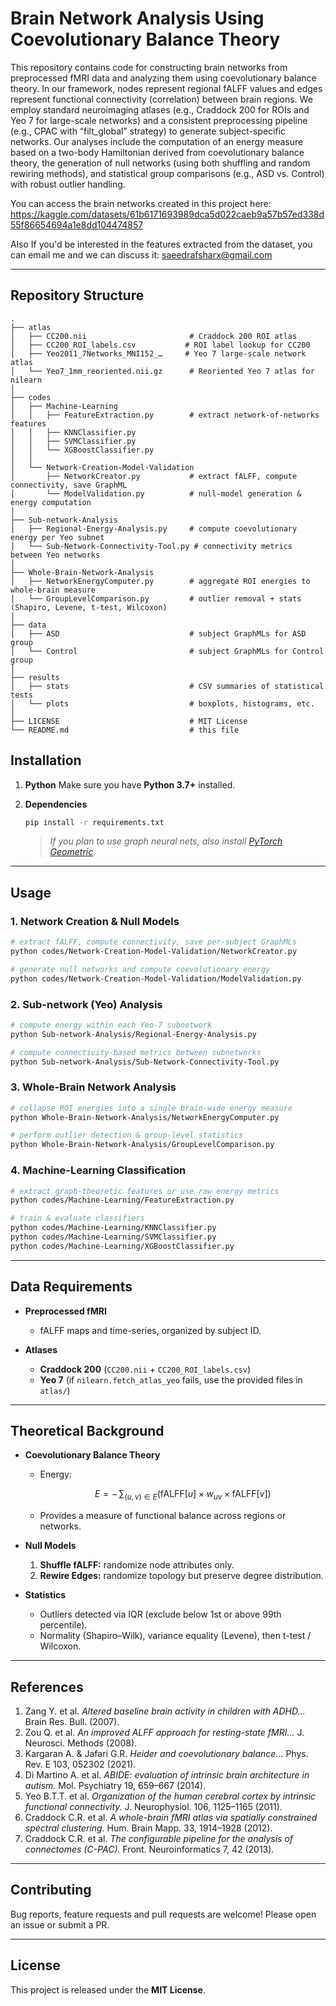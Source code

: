 # Brain Network Analysis Using Coevolutionary Balance Theory

This repository contains code for constructing brain networks from preprocessed fMRI data and analyzing them using coevolutionary balance theory. In our framework, nodes represent regional fALFF values and edges represent functional connectivity (correlation) between brain regions. We employ standard neuroimaging atlases (e.g., Craddock 200 for ROIs and Yeo 7 for large-scale networks) and a consistent preprocessing pipeline (e.g., CPAC with “filt\_global” strategy) to generate subject-specific networks. Our analyses include the computation of an energy measure based on a two-body Hamiltonian derived from coevolutionary balance theory, the generation of null networks (using both shuffling and random rewiring methods), and statistical group comparisons (e.g., ASD vs. Control) with robust outlier handling.

You can access the brain networks created in this project here: https://kaggle.com/datasets/61b6171693989dca5d022caeb9a57b57ed338d55f86654694a1e8dd104474857

Also If you'd be interested in the features extracted from the dataset, you can email me and we can discuss it: saeedrafsharx@gmail.com

---

## Repository Structure

```text
.
├── atlas
│   ├── CC200.nii                       # Craddock 200 ROI atlas
│   ├── CC200_ROI_labels.csv           # ROI label lookup for CC200
│   ├── Yeo2011_7Networks_MNI152_…     # Yeo 7 large-scale network atlas
│   └── Yeo7_1mm_reoriented.nii.gz      # Reoriented Yeo 7 atlas for nilearn
│
├── codes
│   ├── Machine-Learning
│   │   ├── FeatureExtraction.py        # extract network-of-networks features
│   │   ├── KNNClassifier.py
│   │   ├── SVMClassifier.py
│   │   └── XGBoostClassifier.py
│   │
│   └── Network-Creation-Model-Validation
│       ├── NetworkCreator.py           # extract fALFF, compute connectivity, save GraphML
│       └── ModelValidation.py          # null-model generation & energy computation
│
├── Sub-network-Analysis
│   ├── Regional-Energy-Analysis.py     # compute coevolutionary energy per Yeo subnet
│   └── Sub-Network-Connectivity-Tool.py # connectivity metrics between Yeo networks
│
├── Whole-Brain-Network-Analysis
│   ├── NetworkEnergyComputer.py        # aggregate ROI energies to whole-brain measure
│   └── GroupLevelComparison.py         # outlier removal + stats (Shapiro, Levene, t-test, Wilcoxon)
│
├── data
│   ├── ASD                             # subject GraphMLs for ASD group
│   └── Control                         # subject GraphMLs for Control group
│
├── results
│   ├── stats                           # CSV summaries of statistical tests
│   └── plots                           # boxplots, histograms, etc.
│
├── LICENSE                             # MIT License
└── README.md                           # this file
```

## Installation

1. **Python**
   Make sure you have **Python 3.7+** installed.

2. **Dependencies**

   ```bash
   pip install -r requirements.txt
   ```

   > *If you plan to use graph neural nets, also install [PyTorch Geometric](https://pytorch-geometric.readthedocs.io/).*

---

## Usage

### 1. Network Creation & Null Models

```bash
# extract fALFF, compute connectivity, save per-subject GraphMLs
python codes/Network-Creation-Model-Validation/NetworkCreator.py

# generate null networks and compute coevolutionary energy
python codes/Network-Creation-Model-Validation/ModelValidation.py
```

### 2. Sub-network (Yeo) Analysis

```bash
# compute energy within each Yeo-7 subnetwork
python Sub-network-Analysis/Regional-Energy-Analysis.py

# compute connectivity-based metrics between subnetworks
python Sub-network-Analysis/Sub-Network-Connectivity-Tool.py
```

### 3. Whole-Brain Network Analysis

```bash
# collapse ROI energies into a single brain-wide energy measure
python Whole-Brain-Network-Analysis/NetworkEnergyComputer.py

# perform outlier detection & group-level statistics
python Whole-Brain-Network-Analysis/GroupLevelComparison.py
```

### 4. Machine-Learning Classification

```bash
# extract graph-theoretic features or use raw energy metrics
python codes/Machine-Learning/FeatureExtraction.py

# train & evaluate classifiers
python codes/Machine-Learning/KNNClassifier.py
python codes/Machine-Learning/SVMClassifier.py
python codes/Machine-Learning/XGBoostClassifier.py
```

---

## Data Requirements

* **Preprocessed fMRI**

  * fALFF maps and time-series, organized by subject ID.

* **Atlases**

  * **Craddock 200** (`CC200.nii` + `CC200_ROI_labels.csv`)
  * **Yeo 7** (if `nilearn.fetch_atlas_yeo` fails, use the provided files in `atlas/`)

---

## Theoretical Background

* **Coevolutionary Balance Theory**

  * Energy:

    $$
      E = -\,\sum_{(u,v)\in E}\bigl(\mathrm{fALFF}[u]\times w_{uv}\times \mathrm{fALFF}[v]\bigr)
    $$
  * Provides a measure of functional balance across regions or networks.

* **Null Models**

  1. **Shuffle fALFF:** randomize node attributes only.
  2. **Rewire Edges:** randomize topology but preserve degree distribution.

* **Statistics**

  * Outliers detected via IQR (exclude below 1st or above 99th percentile).
  * Normality (Shapiro–Wilk), variance equality (Levene), then t-test / Wilcoxon.

---

## References

1. Zang Y. et al. *Altered baseline brain activity in children with ADHD…* Brain Res. Bull. (2007).
2. Zou Q. et al. *An improved ALFF approach for resting-state fMRI…* J. Neurosci. Methods (2008).
3. Kargaran A. & Jafari G.R. *Heider and coevolutionary balance…* Phys. Rev. E 103, 052302 (2021).
4. Di Martino A. et al. *ABIDE: evaluation of intrinsic brain architecture in autism.* Mol. Psychiatry 19, 659–667 (2014).
5. Yeo B.T.T. et al. *Organization of the human cerebral cortex by intrinsic functional connectivity.* J. Neurophysiol. 106, 1125–1165 (2011).
6. Craddock C.R. et al. *A whole-brain fMRI atlas via spatially constrained spectral clustering.* Hum. Brain Mapp. 33, 1914–1928 (2012).
7. Craddock C.R. et al. *The configurable pipeline for the analysis of connectomes (C-PAC).* Front. Neuroinformatics 7, 42 (2013).

---

## Contributing

Bug reports, feature requests and pull requests are welcome! Please open an issue or submit a PR.

---

## License

This project is released under the **MIT License**.
